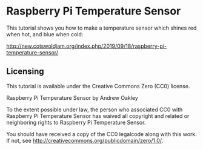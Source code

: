 # Raspberry Pi Temperature Sensor
This tutorial shows you how to make a temperature sensor which shines red when hot, and blue when cold:

http://new.cotswoldjam.org/index.php/2019/09/18/raspberry-pi-temperature-sensor/

## Licensing
This tutorial is available under the Creative Commons Zero (CC0) license.

Raspberry Pi Temperature Sensor by Andrew Oakley

To the extent possible under law, the person who associated CC0 with Raspberry Pi Temperature Sensor has waived all copyright and related or neighboring rights to Raspberry Pi Temperature Sensor.

You should have received a copy of the CC0 legalcode along with this work. If not, see http://creativecommons.org/publicdomain/zero/1.0/.


